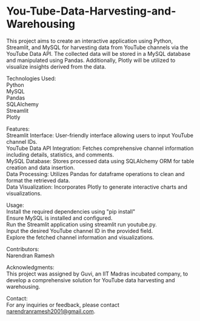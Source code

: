 # You-Tube-Data-Harvesting-and-Warehousing
This project aims to create an interactive application using Python, Streamlit, and MySQL for harvesting data from YouTube channels via the YouTube Data API. The collected data will be stored in a MySQL database and manipulated using Pandas. Additionally, Plotly will be utilized to visualize insights derived from the data.

Technologies Used:                                                                                                                                                                                
Python                                                                                                                                                                                      
MySQL                                                                                                                                                                               
Pandas                                                                                                                                                                               
SQLAlchemy                                                                                                                                                                               
Streamlit                                                                                                                                                                               
Plotly                                                                                                                                                                               

Features:                                                                                                                                                                               
Streamlit Interface: User-friendly interface allowing users to input YouTube channel IDs.                                                                                                                                                                               
YouTube Data API Integration: Fetches comprehensive channel information including details, statistics, and comments.                                                                                                                                                                               
MySQL Database: Stores processed data using SQLAlchemy ORM for table creation and data insertion.                                                                                                                                                                               
Data Processing: Utilizes Pandas for dataframe operations to clean and format the retrieved data.                                                                                                                                                                               
Data Visualization: Incorporates Plotly to generate interactive charts and visualizations.                                                                                                                                                                               

Usage:                                                                                                                                                                               
Install the required dependencies using "pip install"                                                                                                                                                                                
Ensure MySQL is installed and configured.                                                                                                                                                                               
Run the Streamlit application using streamlit run youtube.py.                                                                                                                                                                               
Input the desired YouTube channel ID in the provided field.                                                                                                                                                                               
Explore the fetched channel information and visualizations.                                                                                                                                                                               

Contributors:                                                                                                                                                                               
Narendran Ramesh

Acknowledgments:                                                                                                                                                                               
This project was assigned by Guvi, an IIT Madras incubated company, to develop a comprehensive solution for YouTube data harvesting and warehousing.

Contact:                                                                                                                                                                               
For any inquiries or feedback, please contact narendranramesh2001@gmail.com.


